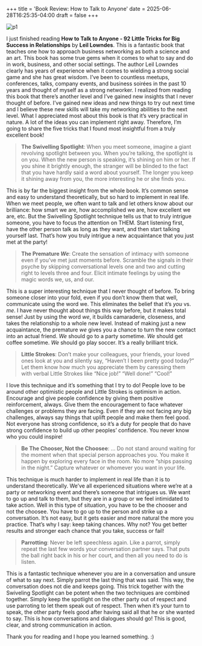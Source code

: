 +++
title = 'Book Review: How to Talk to Anyone'
date = 2025-06-28T16:25:35-04:00
draft = false
+++

![p1](/blog/20250628_BR_Talk_To_Anyone/cover.png)

I just finished reading **How to Talk to Anyone - 92 Little Tricks for Big Success in Relationships** by **Leil Lowndes**. This is a fantastic book that teaches one how to approach business networking as both a science and an art. This book has some true gems when it comes to what to say and do in work, business, and other social settings. The author Leil Lowndes clearly has years of experience when it comes to wielding a strong social game and she has great wisdom. I’ve been to countless meetups, conferences, talks, company events, and business soirées in the past 10 years and thought of myself as a strong networker. I realized from reading this book that there’s another level and I’ve gained new insights that I never thought of before. I’ve gained new ideas and new things to try out next time and I believe these new skills will take my networking abilities to the next level. What I appreciated most about this book is that it’s very practical in nature. A lot of the ideas you can implement right away. Therefore, I’m going to share the five tricks that I found most insightful from a truly excellent book!

> **The Swivelling Spotlight**: When you meet someone, imagine a giant revolving spotlight between you. When you’re talking, the spotlight is on you. When the new person is speaking, it’s shining on him or her. If you shine it brightly enough, the stranger will be blinded to the fact that you have hardly said a word about yourself. The longer you keep it shining away from you, the more interesting he or she finds you.

This is by far the biggest insight from the whole book. It’s common sense and easy to understand theoretically, but so hard to implement in real life. When we meet people, we often want to talk and let others know about our brilliance: how smart we are, how accomplished we are, how excellent we are, etc. But the Swivelling Spotlight technique tells us that to truly intrigue someone, you have to focus the attention on THEM. Start listening first, have the other person talk as long as they want, and then start talking yourself last. That’s how you truly intrigue a new acquaintance that you just met at the party!

> **The Premature _We_**: Create the sensation of intimacy with someone even if you’ve met just moments before. Scramble the signals in their psyche by skipping conversational levels one and two and cutting right to levels three and four. Elicit intimate feelings by using the magic words we, us, and our.

This is a super interesting technique that I never thought of before. To bring someone closer into your fold, even if you don’t know them that well, communicate using the word we. This eliminates the belief that it’s _you_ vs. _me_. I have never thought about things this way before, but it makes total sense! Just by using the word _we_, it builds camaraderie, closeness, and takes the relationship to a whole new level. Instead of making just a new acquaintance, the premature _we_ gives you a chance to turn the new contact into an actual friend. *We* should go to a party sometime. *We* should get coffee sometime. *We* should go play soccer. It’s a really brilliant trick.

> **Little Strokes**: Don’t make your colleagues, your friends, your loved ones look at you and silently say, “Haven’t I been pretty good today?” Let them know how much you appreciate them by caressing them with verbal Little Strokes like “Nice job!” “Well done!” “Cool!”

I love this technique and it’s something that I try to do! People love to be around other optimistic people and Little Strokes is optimism in action. Encourage and give people confidence by giving them positive reinforcement, always. Give them the encouragement to face whatever challenges or problems they are facing. Even if they are not facing any big challenges, always say things that uplift people and make them feel good. Not everyone has strong confidence, so it’s a duty for people that do have strong confidence to build up other peoples’ confidence. You never know who you could inspire!

> **Be The Chooser, Not the Choosee**: … Do not stand around waiting for the moment when that special person approaches you. You make it happen by exploring every face in the room. No more “ships passing in the night.” Capture whatever or whomever you want in your life.

This technique is much harder to implement in real life than it is to understand theoretically. We’ve all experienced situations where we’re at a party or networking event and there’s someone that intrigues us. We want to go up and talk to them, but they are in a group or we feel intimidated to take action. Well in this type of situation, you have to be the chooser and not the choosee. You have to go up to the person and strike up a conversation. It’s not easy, but it gets easier and more natural the more you practice. That’s why I say: keep taking chances. Why not? You get better results and stronger each chance that you take, success or fail!

> **Parrotting**: Never be left speechless again. Like a parrot, simply repeat the last few words your conversation partner says. That puts the ball right back in his or her court, and then all you need to do is listen.

This is a fantastic technique whenever you are in a conversation and unsure of what to say next. Simply parrot the last thing that was said. This way, the conversation does not die and keeps going. This trick together with the Swiveling Spotlight can be potent when the two techniques are combined together. Simply keep the spotlight on the other party out of respect and use parroting to let them speak out of respect. Then when it’s your turn to speak, the other party feels good after having said all that he or she wanted to say. This is how conversations and dialogues should go! This is good, clear, and strong communication in action.

Thank you for reading and I hope you learned something. :)

